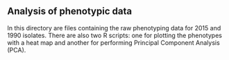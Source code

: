 ## Analysis of phenotypic data
In this directory are files containing the raw phenotyping data for 2015 and 1990 isolates.
There are also two R scripts: one for plotting the phenotypes with a heat map and another for performing Principal Component Analysis (PCA). 
